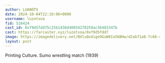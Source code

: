 ```yaml
---
author: LUANOTX
date: 2024-10-04T22:10:06+0000
username: luzotxoa
fid: 526424
cast_id: 0xf9d5fdd75c25b1d38d48934270259ac56483347b
cast: https://farcaster.xyz/luzotxoa/0xf9d5fdd7
image: https://imagedelivery.net/BXluQx4ige9GuW0Ia56BHw/d2ab71a8-7c68-422b-afd1-86069cf07a00/original
layout: post
---
```


Printing Culture.
Sumo wrestling match (1939)

<img src='https://imagedelivery.net/BXluQx4ige9GuW0Ia56BHw/d2ab71a8-7c68-422b-afd1-86069cf07a00/original' alt='' referrerpolicy='no-referrer'/>
